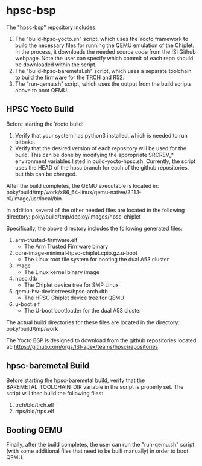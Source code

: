 hpsc-bsp
========

The "hpsc-bsp" repository includes:
1.  The "build-hpsc-yocto.sh" script, which uses the Yocto framework to build the necessary files for running the QEMU emulation of the Chiplet.  In the process, it downloads the needed source code from the ISI Github webpage.  Note the user can specify which commit of each repo should be downloaded within the script.
2.  The "build-hpsc-baremetal.sh" script, which uses a separate toolchain to build the firmware for the TRCH and R52.
3.  The "run-qemu.sh" script, which uses the output from the build scripts above to boot QEMU.

HPSC Yocto Build
----------------

Before starting the Yocto build:
1.  Verify that your system has python3 installed, which is needed to run bitbake.
2.  Verify that the desired version of each repository will be used for the build.  This can be done by modifying the appropriate SRCREV_* environment variables listed in build-yocto-hpsc.sh.  Currently, the script uses the HEAD of the hpsc branch for each of the github repositories, but this can be changed.

After the build completes, the QEMU executable is located in:
poky/build/tmp/work/x86_64-linux/qemu-native/2.11.1-r0/image/usr/local/bin

In addition, several of the other needed files are located in the following directory:
poky/build/tmp/deploy/images/hpsc-chiplet

Specifically, the above directory includes the following generated files:
1.  arm-trusted-firmware.elf
	- The Arm Trusted Firmware binary
2.  core-image-minimal-hpsc-chiplet.cpio.gz.u-boot
	- The Linux root file system for booting the dual A53 cluster
3.  Image
	- The Linux kernel binary image
4.  hpsc.dtb
	- The Chiplet device tree for SMP Linux
5.  qemu-hw-devicetrees/hpsc-arch.dtb
	- The HPSC Chiplet device tree for QEMU
6.  u-boot.elf
	- The U-boot bootloader for the dual A53 cluster

The actual build directories for these files are located in the directory:
poky/build/tmp/work

The Yocto BSP is designed to download from the github repositories located at:
https://github.com/orgs/ISI-apex/teams/hpsc/repositories

hpsc-baremetal Build
--------------------

Before starting the hpsc-baremetal build, verify that the BAREMETAL_TOOLCHAIN_DIR variable in the script is properly set.  The script will then build the following files:
1.  trch/bld/trch.elf
2.  rtps/bld/rtps.elf

Booting QEMU
------------

Finally, after the build completes, the user can run the "run-qemu.sh" script (with some additional files that need to be built manually) in order to boot QEMU.
